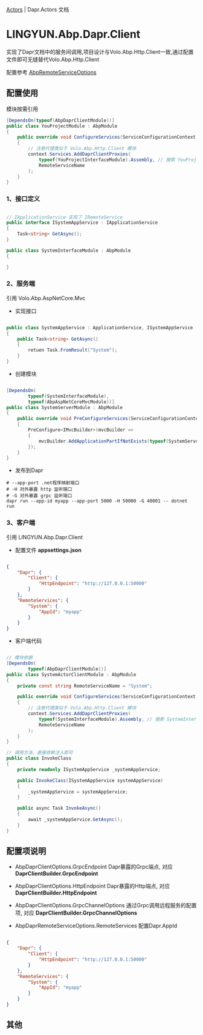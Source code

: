 [Actors](../README.md) | Dapr.Actors 文档

# LINGYUN.Abp.Dapr.Client

实现了Dapr文档中的服务间调用,项目设计与Volo.Abp.Http.Client一致,通过配置文件即可无缝替代Volo.Abp.Http.Client  

配置参考 [AbpRemoteServiceOptions](https://docs.abp.io/zh-Hans/abp/latest/API/Dynamic-CSharp-API-Clients#abpremoteserviceoptions)  

## 配置使用

模块按需引用

```csharp
[DependsOn(typeof(AbpDaprClientModule))]
public class YouProjectModule : AbpModule
{
	public override void ConfigureServices(ServiceConfigurationContext context)
    {
        // 注册代理类似于 Volo.Abp.Http.Client 模块
        context.Services.AddDaprClientProxies(
            typeof(YouProjectInterfaceModule).Assembly, // 搜索 YouProjectInterfaceModule 模块下的远程服务定义
            RemoteServiceName
        );
    }
}
```


### 1、接口定义

```c#

// IApplicationService 实现了 IRemoteService
public interface ISystemAppService : IApplicationService
{
    Task<string> GetAsync();
}

public class SystemInterfaceModule : AbpModule
{

}

```

### 2、服务端

引用 Volo.Abp.AspNetCore.Mvc

* 实现接口

```c#

public class SystemAppService : ApplicationService, ISystemAppService
{
    public Task<string> GetAsync() 
    {
        retuen Task.FromResult("System");
    }
}

```

* 创建模块

```c#

[DependsOn(
        typeof(SystemInterfaceModule),
        typeof(AbpAspNetCoreMvcModule))]
public class SystemServerModule : AbpModule
{
    public override void PreConfigureServices(ServiceConfigurationContext context)
    {
        PreConfigure<IMvcBuilder>(mvcBuilder =>
        {
            mvcBuilder.AddApplicationPartIfNotExists(typeof(SystemServerModule).Assembly);
        });
    }
}

```

* 发布到Dapr

```shell
# --app-port .net程序映射端口
# -H 对外暴露 http 监听端口
# -G 对外暴露 grpc 监听端口
dapr run --app-id myapp --app-port 5000 -H 50000 -G 40001 -- dotnet run

```

### 3、客户端

引用 LINGYUN.Abp.Dapr.Client

* 配置文件 **appsettings.json**

```json

{
    "Dapr": {
        "Client": {
            "HttpEndpoint": "http://127.0.0.1:50000"
        }
    },
    "RemoteServices": {
        "System": {
            "AppId": "myapp"
        }
    }
}

```

* 客户端代码  

```c#

// 模块依赖
[DependsOn(
        typeof(AbpDaprClientModule))]
public class SystemActorClientModule : AbpModule
{
    private const string RemoteServiceName = "System";

    public override void ConfigureServices(ServiceConfigurationContext context)
    {
        // 注册代理类似于 Volo.Abp.Http.Client 模块
        context.Services.AddDaprClientProxies(
            typeof(SystemInterfaceModule).Assembly, // 搜索 SystemInterfaceModule 模块下的IRemoteService定义创建代理
            RemoteServiceName
        );
    }
}

// 调用方法，直接依赖注入即可
public class InvokeClass
{
    private readonly ISystemAppService _systemAppService;

    public InvokeClass(ISystemAppService systemAppService)
    {
        _systemAppService = systemAppService; 
    }

    public async Task InvokeAsync()
    {
        await _systemAppService.GetAsync();
    }
}

```


## 配置项说明

* AbpDaprClientOptions.GrpcEndpoint Dapr暴露的Grpc端点, 对应 **DaprClientBuilder.GrpcEndpoint**  
* AbpDaprClientOptions.HttpEndpoint Dapr暴露的Http端点, 对应 **DaprClientBuilder.HttpEndpoint**  
* AbpDaprClientOptions.GrpcChannelOptions 通过Grpc调用远程服务的配置项, 对应 **DaprClientBuilder.GrpcChannelOptions**  
    
* AbpDaprRemoteServiceOptions.RemoteServices 配置Dapr.AppId

```json

{
    "Dapr": {
        "Client": {
            "HttpEndpoint": "http://127.0.0.1:50000"
        }
    },
    "RemoteServices": {
        "System": {
            "AppId": "myapp"
        }
    }
}

```


## 其他
